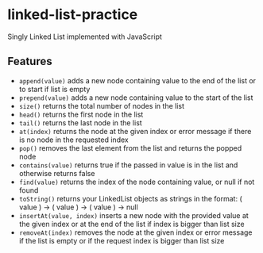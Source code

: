 # linked-list-practice

Singly Linked List implemented with JavaScript

## Features

- `append(value)` adds a new node containing value to the end of the list or to start if list is empty
- `prepend(value)` adds a new node containing value to the start of the list
- `size()` returns the total number of nodes in the list
- `head()` returns the first node in the list
- `tail()` returns the last node in the list
- `at(index)` returns the node at the given index or error message if there is no node in the requested index
- `pop()` removes the last element from the list and returns the popped node
- `contains(value)` returns true if the passed in value is in the list and otherwise returns false
- `find(value)` returns the index of the node containing value, or null if not found
- `toString()` returns your LinkedList objects as strings in the format: ( value ) -> ( value ) -> ( value ) -> null
- `insertAt(value, index)` inserts a new node with the provided value at the given index or at the end of the list if index is bigger than list size
- `removeAt(index)` removes the node at the given index or error message if the list is empty or if the request index is bigger than list size
